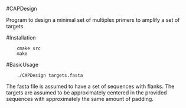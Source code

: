 #CAPDesign

Program to design a minimal set of multiplex primers to amplify a set of targets.

#Installation

```
    cmake src
    make 
```

#BasicUsage

```
    ./CAPDesign targets.fasta
```

The fasta file is assumed to have a set of sequences with flanks. The targets are assumed to be approximately centered in the provided sequences with approximately the same amount of padding.

